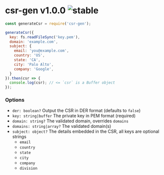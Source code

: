 
# csr-gen v1.0.0 ![stable](https://img.shields.io/badge/stability-stable-4EBA0F.svg?style=flat)

```js
const generateCsr = require('csr-gen');

generateCsr({
  key: fs.readFileSync('key.pem'),
  domain: 'example.com',
  subject: {
    email: 'you@example.com',
    country: 'US',
    state: 'CA',
    city: 'Palo Alto',
    company: 'Google',
  }
}).then(csr => {
  console.log(csr); // <= `csr` is a Buffer object
});
```

### Options

- `der: boolean?` Output the CSR in DER format (defaults to `false`)
- `key: string|buffer` The private key in PEM format (required)
- `domain: string?` The validated domain, overrides `domains`
- `domains: string|array?` The validated domain(s)
- `subject: object?` The details embedded in the CSR, all keys are optional strings
  - `email`
  - `country`
  - `state`
  - `city`
  - `company`
  - `division`

